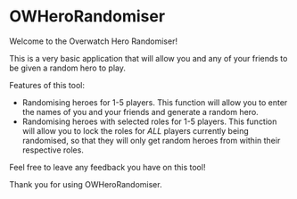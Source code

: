 # OWHeroRandomiser

Welcome to the Overwatch Hero Randomiser!

This is a very basic application that will allow you and any of your friends to be given a random hero to play.

Features of this tool:
  - Randomising heroes for 1-5 players. This function will allow you to enter the names of you and your friends and generate a random hero.
  - Randomising heroes with selected roles for 1-5 players. This function will allow you to lock the roles for *ALL* players currently being randomised, so that they will only get random heroes from within their respective roles.

Feel free to leave any feedback you have on this tool!

Thank you for using OWHeroRandomiser.
